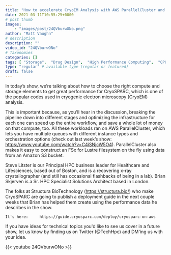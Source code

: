 ```yaml
---
title: "How to accelerate CryoEM Analysis with AWS ParallelCluster and FSx for Lustre"
date: 2021-03-11T10:55:25+0000
# post thumb
images:
    - "images/post/24QVburwONo.png"
author: "Matt Vaughn"
# description
description: ""
video_id: "24QVburwONo"
# Taxonomies
categories: []
tags: [ "Storage",  "Drug Design",  "High Performance Computing",  "CPUs",  "ParallelCluster",  "Schedulers",  "GPUs",  "HPC",  "CryoEM",  "Lustre",  "EC2",  "techshorts", ]
type: "regular" # available type (regular or featured)
draft: false
---
```


In today’s show, we’re talking about how to choose the right compute and storage elements to get great performance for CryoSPARC, which is one of the popular codes used in cryogenic electron microscopy (CryoEM) analysis.

This is important because, as you’ll hear in the discussion, breaking the pipeline down into different stages and optimizing the infrastructure for each one can speed up the entire workflow, and save a whole lot of money on that compute, too. All these workloads ran on AWS ParallelCluster, which lets you have multiple queues with different instance types and orchestration options (check out last week’s show: https://www.youtube.com/watch?v=C4iSNjcW5O4). ParallelCluster also makes it easy to construct an FSx for Lustre filesystem on the fly using data from an Amazon S3 bucket.

Steve Litster is our Principal HPC business leader for Healthcare and Lifesciences, based out of Boston, and is a recovering x-ray crystallographer (and still has occasional flashbacks of being in a lab). Brian Skjerven is a Sr. HPC Specialist Solutions Architect based in London.

The folks at Structura BioTechnology (https://structura.bio/) who make CryoSPARC are going to publish a deployment guide in the next couple weeks that Brian has helped them create using the performance data he describes in the show.

    It's here:     https://guide.cryosparc.com/deploy/cryosparc-on-aws

If you have ideas for technical topics you'd like to see us cover in a future show, let us know by finding us on Twitter (@TechHpc) and DM'ing us with your idea.

{{< youtube 24QVburwONo >}}